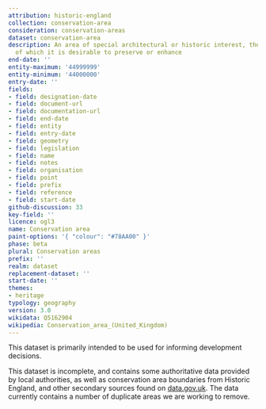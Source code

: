 ```yaml
---
attribution: historic-england
collection: conservation-area
consideration: conservation-areas
dataset: conservation-area
description: An area of special architectural or historic interest, the character or appearance
  of which it is desirable to preserve or enhance
end-date: ''
entity-maximum: '44999999'
entity-minimum: '44000000'
entry-date: ''
fields:
- field: designation-date
- field: document-url
- field: documentation-url
- field: end-date
- field: entity
- field: entry-date
- field: geometry
- field: legislation
- field: name
- field: notes
- field: organisation
- field: point
- field: prefix
- field: reference
- field: start-date
github-discussion: 33
key-field: ''
licence: ogl3
name: Conservation area
paint-options: '{ "colour": "#78AA00" }'
phase: beta
plural: Conservation areas
prefix: ''
realm: dataset
replacement-dataset: ''
start-date: ''
themes:
- heritage
typology: geography
version: 3.0
wikidata: Q5162904
wikipedia: Conservation_area_(United_Kingdom)
---
```


This dataset is primarily intended to be used for informing development decisions.

This dataset is incomplete, and contains some authoritative data provided by local authorities, 
as well as conservation area boundaries from Historic England, and other secondary sources found on
[data.gov.uk](https://www.data.gov.uk/search?q=conservation+area). 
The data currently contains a number of duplicate areas we are working to remove.

